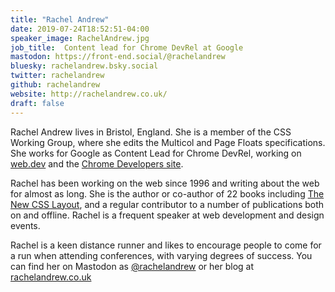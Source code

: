 ```yaml
---
title: "Rachel Andrew"
date: 2019-07-24T18:52:51-04:00
speaker_image: RachelAndrew.jpg
job_title:  Content lead for Chrome DevRel at Google
mastodon: https://front-end.social/@rachelandrew
bluesky: rachelandrew.bsky.social
twitter: rachelandrew
github: rachelandrew
website: http://rachelandrew.co.uk/
draft: false
---
```


Rachel Andrew lives in Bristol, England. She is a member of the CSS Working Group, where she edits the Multicol and Page Floats specifications. She works for Google as Content Lead for Chrome DevRel, working on [web.dev](https://web.dev/) and the [Chrome Developers site](https://developer.chrome.com/).

Rachel has been working on the web since 1996 and writing about the web for almost as long. She is the author or co-author of 22 books including [The New CSS Layout](https://abookapart.com/products/the-new-css-layout), and a regular contributor to a number of publications both on and offline. Rachel is a frequent speaker at web development and design events.

Rachel is a keen distance runner and likes to encourage people to come for a run when attending conferences, with varying degrees of success. You can find her on Mastodon as [@rachelandrew](https://front-end.social/@rachelandrew) or her blog at [rachelandrew.co.uk](http://rachelandrew.co.uk/)
